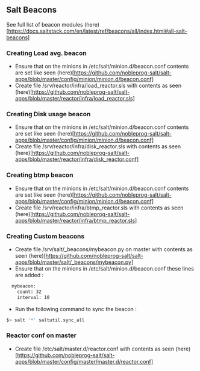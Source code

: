 ## Salt Beacons
See full list of beacon modules (here)[https://docs.saltstack.com/en/latest/ref/beacons/all/index.html#all-salt-beacons]    

### Creating Load avg. beacon
- Ensure that on the minions in /etc/salt/minion.d/beacon.conf contents are set like seen (here)[https://github.com/nobleprog-salt/salt-apps/blob/master/config/minion/minion.d/beacon.conf]   
- Create file /srv/reactor/infra/load_reactor.sls with contents as seen (here)[https://github.com/nobleprog-salt/salt-apps/blob/master/reactor/infra/load_reactor.sls]

### Creating Disk usage beacon
- Ensure that on the minions in /etc/salt/minion.d/beacon.conf contents are set like seen (here)[https://github.com/nobleprog-salt/salt-apps/blob/master/config/minion/minion.d/beacon.conf]    
- Create file /srv/reactor/infra/disk_reactor.sls with contents as seen (here)[https://github.com/nobleprog-salt/salt-apps/blob/master/reactor/infra/disk_reactor.conf]

### Creating btmp beacon
- Ensure that on the minions in /etc/salt/minion.d/beacon.conf contents are set like seen (here)[https://github.com/nobleprog-salt/salt-apps/blob/master/config/minion/minion.d/beacon.conf]   
- Create file /srv/reactor/infra/btmp_reactor.sls with contents as seen (here)[https://github.com/nobleprog-salt/salt-apps/blob/master/reactor/infra/btmp_reactor.sls]

### Creating Custom beacons
- Create file /srv/salt/\_beacons/mybeacon.py on master with contents as seen (here)[https://github.com/nobleprog-salt/salt-apps/blob/master/salt/_beacons/mybeacon.py]    
- Ensure that on the minions in /etc/salt/minion.d/beacon.conf these lines are added :
```sh
  mybeacon:
    count: 32
    interval: 10
```
- Run the following command to sync the beacon :
```sh
$> salt '*' saltutil.sync_all
```

### Reactor conf on master
- Create file /etc/salt/master.d/reactor.conf with contents as seen (here)[https://github.com/nobleprog-salt/salt-apps/blob/master/config/master/master.d/reactor.conf]

